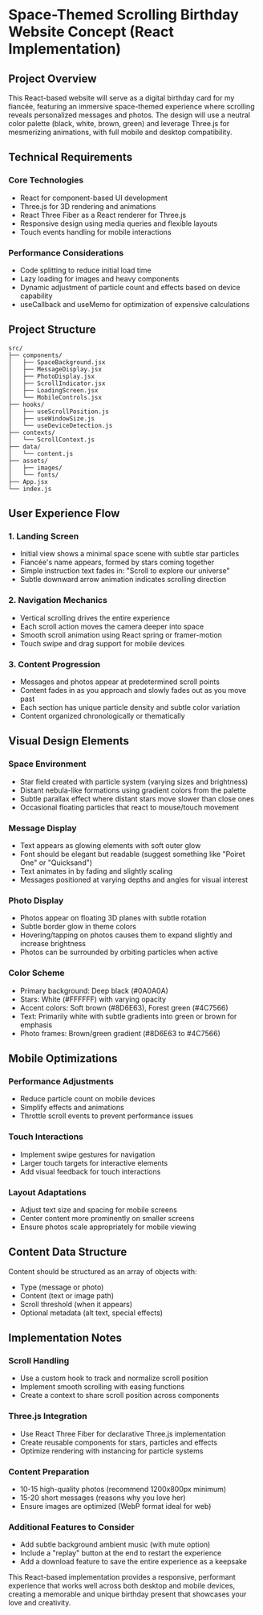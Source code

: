 # Space-Themed Scrolling Birthday Website Concept (React Implementation)

## Project Overview
This React-based website will serve as a digital birthday card for my fiancée, featuring an immersive space-themed experience where scrolling reveals personalized messages and photos. The design will use a neutral color palette (black, white, brown, green) and leverage Three.js for mesmerizing animations, with full mobile and desktop compatibility.

## Technical Requirements

### Core Technologies
- React for component-based UI development
- Three.js for 3D rendering and animations
- React Three Fiber as a React renderer for Three.js
- Responsive design using media queries and flexible layouts
- Touch events handling for mobile interactions

### Performance Considerations
- Code splitting to reduce initial load time
- Lazy loading for images and heavy components
- Dynamic adjustment of particle count and effects based on device capability
- useCallback and useMemo for optimization of expensive calculations

## Project Structure
```
src/
├── components/
│   ├── SpaceBackground.jsx
│   ├── MessageDisplay.jsx
│   ├── PhotoDisplay.jsx
│   ├── ScrollIndicator.jsx
│   ├── LoadingScreen.jsx
│   └── MobileControls.jsx
├── hooks/
│   ├── useScrollPosition.js
│   ├── useWindowSize.js
│   └── useDeviceDetection.js
├── contexts/
│   └── ScrollContext.js
├── data/
│   └── content.js
├── assets/
│   ├── images/
│   └── fonts/
├── App.jsx
└── index.js
```

## User Experience Flow

### 1. Landing Screen
- Initial view shows a minimal space scene with subtle star particles
- Fiancée's name appears, formed by stars coming together
- Simple instruction text fades in: "Scroll to explore our universe"
- Subtle downward arrow animation indicates scrolling direction

### 2. Navigation Mechanics
- Vertical scrolling drives the entire experience
- Each scroll action moves the camera deeper into space
- Smooth scroll animation using React spring or framer-motion
- Touch swipe and drag support for mobile devices

### 3. Content Progression
- Messages and photos appear at predetermined scroll points
- Content fades in as you approach and slowly fades out as you move past
- Each section has unique particle density and subtle color variation
- Content organized chronologically or thematically

## Visual Design Elements

### Space Environment
- Star field created with particle system (varying sizes and brightness)
- Distant nebula-like formations using gradient colors from the palette
- Subtle parallax effect where distant stars move slower than close ones
- Occasional floating particles that react to mouse/touch movement

### Message Display
- Text appears as glowing elements with soft outer glow
- Font should be elegant but readable (suggest something like "Poiret One" or "Quicksand")
- Text animates in by fading and slightly scaling
- Messages positioned at varying depths and angles for visual interest

### Photo Display
- Photos appear on floating 3D planes with subtle rotation
- Subtle border glow in theme colors
- Hovering/tapping on photos causes them to expand slightly and increase brightness
- Photos can be surrounded by orbiting particles when active

### Color Scheme
- Primary background: Deep black (#0A0A0A)
- Stars: White (#FFFFFF) with varying opacity
- Accent colors: Soft brown (#8D6E63), Forest green (#4C7566)
- Text: Primarily white with subtle gradients into green or brown for emphasis
- Photo frames: Brown/green gradient (#8D6E63 to #4C7566)

## Mobile Optimizations

### Performance Adjustments
- Reduce particle count on mobile devices
- Simplify effects and animations
- Throttle scroll events to prevent performance issues

### Touch Interactions
- Implement swipe gestures for navigation
- Larger touch targets for interactive elements
- Add visual feedback for touch interactions

### Layout Adaptations
- Adjust text size and spacing for mobile screens
- Center content more prominently on smaller screens
- Ensure photos scale appropriately for mobile viewing

## Content Data Structure
Content should be structured as an array of objects with:
- Type (message or photo)
- Content (text or image path)
- Scroll threshold (when it appears)
- Optional metadata (alt text, special effects)

## Implementation Notes

### Scroll Handling
- Use a custom hook to track and normalize scroll position
- Implement smooth scrolling with easing functions
- Create a context to share scroll position across components

### Three.js Integration
- Use React Three Fiber for declarative Three.js implementation
- Create reusable components for stars, particles and effects
- Optimize rendering with instancing for particle systems

### Content Preparation
- 10-15 high-quality photos (recommend 1200x800px minimum)
- 15-20 short messages (reasons why you love her)
- Ensure images are optimized (WebP format ideal for web)

### Additional Features to Consider
- Add subtle background ambient music (with mute option)
- Include a "replay" button at the end to restart the experience
- Add a download feature to save the entire experience as a keepsake

This React-based implementation provides a responsive, performant experience that works well across both desktop and mobile devices, creating a memorable and unique birthday present that showcases your love and creativity.